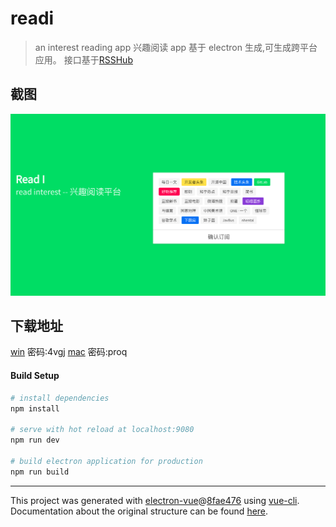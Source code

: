 # readi

> an interest reading app 兴趣阅读 app
> 基于 electron 生成,可生成跨平台应用。
> 接口基于[RSSHub](https://github.com/DIYgod/RSSHub)

## 截图

![截图](reai.png)

## 下载地址

[win](https://pan.baidu.com/s/1ruIll-o-5DUwBSvyxoDLfQ) 密码:4vgj
[mac](https://pan.baidu.com/s/1CpUO8ND0lmTErDxGE3MvAA) 密码:proq

#### Build Setup

```bash
# install dependencies
npm install

# serve with hot reload at localhost:9080
npm run dev

# build electron application for production
npm run build

```

---

This project was generated with [electron-vue](https://github.com/SimulatedGREG/electron-vue)@[8fae476](https://github.com/SimulatedGREG/electron-vue/tree/8fae4763e9d225d3691b627e83b9e09b56f6c935) using [vue-cli](https://github.com/vuejs/vue-cli). Documentation about the original structure can be found [here](https://simulatedgreg.gitbooks.io/electron-vue/content/index.html).
